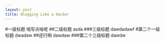 ```yaml
---
layout: post
title: Blogging Like a Hacker
---
```

#一级标题
咱写点啥呢
##二级标题
asda
###三级标题
dawdadawf
#第二个一级标题
dwadaw
##还行啊
dawdaw
###第二个三级标题
dawdw
